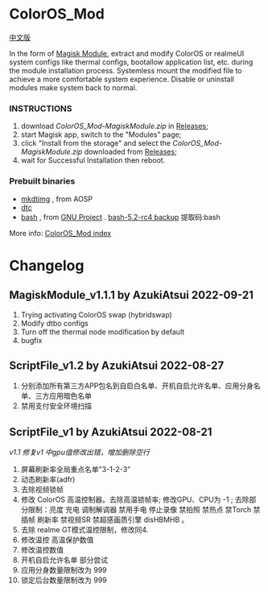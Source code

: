 # ColorOS_Mod

[中文版](https://github.com/AzukiAtsui/ColorOS_Mod/README.md)

In the form of [Magisk Module](https://topjohnwu.github.io/magisk/guides.html#magisk-modules), extract and modify ColorOS or realmeUI system configs like thermal configs, bootallow application list, etc. during the module installation process. Systemless mount the modified file to achieve a more comfortable system experience. Disable or uninstall modules make system back to normal.

### INSTRUCTIONS

1. download _ColorOS_Mod-MagiskModule.zip_ in [Releases](https://github.com/AzukiAtsui/ColorOS_Mod/releases);
2. start Magisk app, switch to the "Modules" page;
3. click "Install from the storage" and select the _ColorOS_Mod-MagiskModule.zip_ downloaded from [Releases](https://github.com/AzukiAtsui/ColorOS_Mod/releases);
4. wait for Successful Installation then reboot.

### Prebuilt binaries

- [mkdtimg](https://android.googlesource.com/platform/system/libufdt/+/refs/heads/master/utils/src/) , from AOSP
- [dtc](https://github.com/AzukiAtsui/dtc-aosp/tree/standalone)
- [bash](https://ftp.gnu.org/gnu/bash/) , from [GNU Project](https://www.gnu.org/software/bash/) . [bash-5.2-rc4 backup](https://pan.baidu.com/s/1bHtUdheyBgIwixLqpycgHg?pwd=bash) 提取码:bash

More info: [ColorOS_Mod index](https://azukiatsui.github.io/ColorOS_Mod/index.md)

# Changelog

## **MagiskModule_v1.1.1** by   AzukiAtsui   2022-09-21

1. Trying activating ColorOS swap (hybridswap)
2. Modify dtbo configs
3. Turn off the thermal node modification by default
4. bugfix

## **ScriptFile_v1.2** by   AzukiAtsui   2022-08-27

1. 分别添加所有第三方APP包名到自启白名单、开机自启允许名单、应用分身名单、三方应用暗色名单
2. 禁用支付安全环境扫描

## **ScriptFile_v1** by   AzukiAtsui   2022-08-21

_v1.1 修复v1 中gpu值修改出错，增加删除空行_

1. 屏幕刷新率全局重点名单"3-1-2-3”
2. 动态刷新率(adfr)
3. 去除视频锁帧
4. 修改 ColorOS 高温控制器。去除高温锁帧率; 修改GPU、CPU为 -1 ; 去除部分限制：亮度 充电 调制解调器 禁用手电 停止录像 禁拍照 禁热点 禁Torch 禁插帧 刷新率 禁视频SR 禁超感画质引擎 disHBMHB 。
5. 去除 realme GT模式温控限制，修改同4. 
6. 修改温控 高温保护数值
7. 修改温控数值
8. 开机自启允许名单 部分尝试
9. 应用分身数量限制改为 999
10. 锁定后台数量限制改为 999

